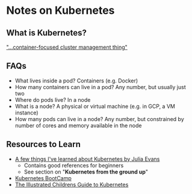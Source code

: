 # Notes on Kubernetes

## What is Kubernetes?
["...container-focused cluster management thing"](http://kamalmarhubi.com/blog/2015/08/27/what-even-is-a-kubelet/)

## FAQs
* What lives inside a pod? Containers (e.g. Docker)
* How many containers can live in a pod? Any number, but usually just two
* Where do pods live? In a node
* What is a node? A physical or virtual machine (e.g. in GCP, a VM instance)
* How many pods can live in a node? Any number, but constrained by number of cores and memory available in the node



## Resources to Learn
* [A few things I've learned about Kubernetes by Julia Evans](https://jvns.ca/blog/2017/06/04/learning-about-kubernetes/)
	* Contains good references for beginners
	* See section on "__Kubernetes from the ground up__"
* [Kubernetes BootCamp](https://kubernetesbootcamp.github.io/kubernetes-bootcamp/)
* [The Illustrated Childrens Guide to Kubernetes](https://cdn.chrisshort.net/The-Illustrated-Childrens-Guide-to-Kubernetes.pdf)
